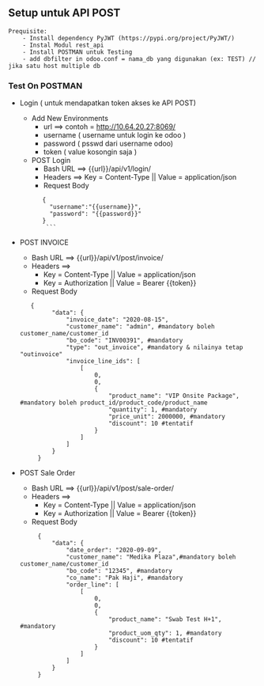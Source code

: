 Setup untuk API POST
----------------------------

    Prequisite:
        - Install dependency PyJWT (https://pypi.org/project/PyJWT/)
        - Instal Modul rest_api 
        - Install POSTMAN untuk Testing
        - add dbfilter in odoo.conf = nama_db yang digunakan (ex: TEST) // jika satu host multiple db
        
        
### Test On POSTMAN

- Login ( untuk mendapatkan token akses ke API POST)
  - Add New Environments
     - url ==> contoh =  http://10.64.20.27:8069/
     - username ( username untuk login ke odoo )
     - password ( psswd dari username odoo)
     - token ( value kosongin saja )
  - POST Login
      - Bash URL  ==> {{url}}/api/v1/login/ 
      - Headers ==> Key = Content-Type || Value = application/json
      - Request Body 
       ```
          {
            "username":"{{username}}", 
            "password": "{{password}}"
          }
           ```
- POST INVOICE
  - Bash URL ==>  {{url}}/api/v1/post/invoice/
  - Headers ==> 
       - Key = Content-Type || Value = application/json
       - Key = Authorization || Value = Bearer {{token}}
  - Request Body

   ```
      {
            "data": {
                "invoice_date": "2020-08-15",
                "customer_name": "admin", #mandatory boleh customer_name/customer_id
                "bo_code": "INV00391", #mandatory
                "type": "out_invoice", #mandatory & nilainya tetap "outinvoice"
                "invoice_line_ids": [
                    [
                        0,
                        0,
                        {
                            "product_name": "VIP Onsite Package", #mandatory boleh product_id/product_code/product_name 
                            "quantity": 1, #mandatory
                            "price_unit": 2000000, #mandatory
                            "discount": 10 #tentatif
                        }
                    ]
                ]
            }
        }
    ```
- POST Sale Order
  - Bash URL ==>  {{url}}/api/v1/post/sale-order/
  - Headers ==> 
       - Key = Content-Type || Value = application/json
       - Key = Authorization || Value = Bearer {{token}}
  - Request Body

   ```
        {
            "data": {
                "date_order": "2020-09-09",
                "customer_name": "Medika Plaza",#mandatory boleh customer_name/customer_id
                "bo_code": "12345", #mandatory
                "co_name": "Pak Haji", #mandatory 
                "order_line": [
                    [
                        0,
                        0,
                        {
                            "product_name": "Swab Test H+1", #mandatory
                            "product_uom_qty": 1, #mandatory
                            "discount": 10 #tentatif
                        }
                    ]
                ]
            }
        }
    ```


